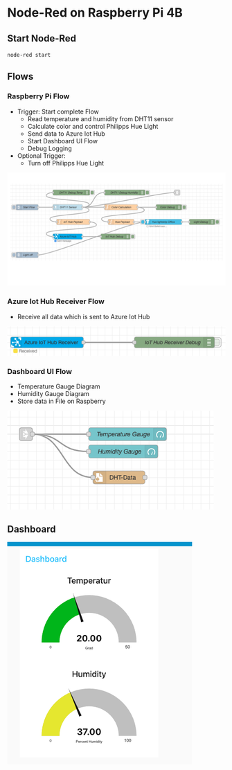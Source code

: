 # Node-Red on Raspberry Pi 4B

## Start Node-Red
```bash
node-red start
```

## Flows

### Raspberry Pi Flow
- Trigger: Start complete Flow
  - Read temperature and humidity from DHT11 sensor
  - Calculate color and control Philipps Hue Light
  - Send data to Azure Iot Hub
  - Start Dashboard UI Flow
  - Debug Logging
- Optional Trigger:
  - Turn off Philipps Hue Light

![Raspberry-Pi-Azure-IoT-Hub-Flow](../documentation/images/Raspberry-Pi-Iot-Hub-Flow.png)

### Azure Iot Hub Receiver Flow
- Receive all data which is sent to Azure Iot Hub

![Raspberry-Pi-Azure-IoT-Hub-Flow](../documentation/images/IoT-Hub-Receiver.png)

### Dashboard UI Flow
- Temperature Gauge Diagram
- Humidity Gauge Diagram
- Store data in File on Raspberry

![Dashboard-Flow](../documentation/images/Dashboard-Flow.png)


## Dashboard
![Dashboard-UI](../documentation/images/Dashboard-UI.png)

